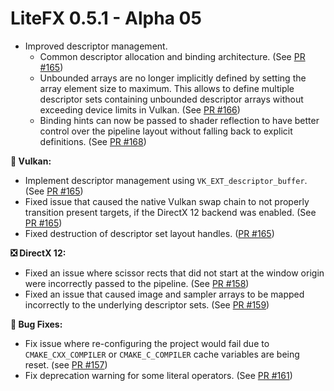 ﻿# LiteFX 0.5.1 - Alpha 05

- Improved descriptor management.
  - Common descriptor allocation and binding architecture. (See [PR #165](https://github.com/crud89/LiteFX/pull/165))
  - Unbounded arrays are no longer implicitly defined by setting the array element size to maximum. This allows to define multiple descriptor sets containing unbounded descriptor arrays without exceeding device limits in Vulkan. (See [PR #166](https://github.com/crud89/LiteFX/pull/166))
  - Binding hints can now be passed to shader reflection to have better control over the pipeline layout without falling back to explicit definitions. (See [PR #168](https://github.com/crud89/LiteFX/pull/168))

**🌋 Vulkan:**

- Implement descriptor management using `VK_EXT_descriptor_buffer`. (See [PR #165](https://github.com/crud89/LiteFX/pull/165))
- Fixed issue that caused the native Vulkan swap chain to not properly transition present targets, if the DirectX 12 backend was enabled. (See [PR #165](https://github.com/crud89/LiteFX/pull/165))
- Fixed destruction of descriptor set layout handles. ([PR #165](https://github.com/crud89/LiteFX/pull/165))

**❎ DirectX 12:**

- Fixed an issue where scissor rects that did not start at the window origin were incorrectly passed to the pipeline. (See [PR #158](https://github.com/crud89/LiteFX/pull/158))
- Fixed an issue that caused image and sampler arrays to be mapped incorrectly to the underlying descriptor sets. (See [PR #159](https://github.com/crud89/LiteFX/pull/159))

**🐞 Bug Fixes:**

- Fix issue where re-configuring the project would fail due to `CMAKE_CXX_COMPILER` or `CMAKE_C_COMPILER` cache variables are being reset. (see [PR #157](https://github.com/crud89/LiteFX/pull/157))
- Fix deprecation warning for some literal operators. (See [PR #161](https://github.com/crud89/LiteFX/pull/161))